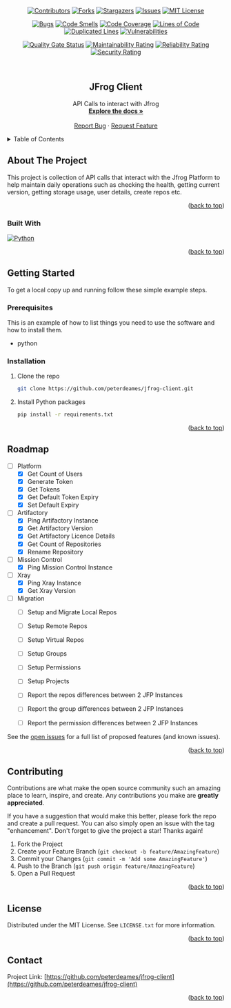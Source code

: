 <a name="readme-top"></a>
<div align="center">

<!-- PROJECT SHIELDS -->
<!--
*** I'm using markdown "reference style" links for readability.
*** Reference links are enclosed in brackets [ ] instead of parentheses ( ).
*** See the bottom of this document for the declaration of the reference variables
*** for contributors-url, forks-url, etc. This is an optional, concise syntax you may use.
*** https://www.markdownguide.org/basic-syntax/#reference-style-links
-->
[![Contributors][contributors-shield]][contributors-url]
[![Forks][forks-shield]][forks-url]
[![Stargazers][stars-shield]][stars-url]
[![Issues][issues-shield]][issues-url]
[![MIT License][license-shield]][license-url]

[![Bugs][bugs-badge]][sonar-url]
[![Code Smells][codesmells-badge]][sonar-url]
[![Code Coverage][coverage-badge]][sonar-url]
[![Lines of Code][loc-badge]][sonar-url]
[![Duplicated Lines][duplicatedlines-badge]][sonar-url]
[![Vulnerabilities][vulnerabilities-badge]][sonar-url]

[![Quality Gate Status][qualitygate-badge]][sonar-url]
[![Maintainability Rating][maintainability-badge]][sonar-url]
[![Reliability Rating][reliability-badge]][sonar-url]
[![Security Rating][security-badge]][sonar-url]


<!-- PROJECT LOGO -->
<br />
<h2 align="center">JFrog Client</h2>

  <p align="center">
    API Calls to interact with Jfrog
    <br />
    <a href="https://github.com/peterdeames/jfrog-client"><strong>Explore the docs »</strong></a>
    <br />
    <br />
    <a href="https://github.com/peterdeames/jfrog-client/issues">Report Bug</a>
    ·
    <a href="https://github.com/peterdeames/jfrog-client/issues">Request Feature</a>
  </p>
</div>



<!-- TABLE OF CONTENTS -->
<details>
  <summary>Table of Contents</summary>
  <ol>
    <li>
      <a href="#about-the-project">About The Project</a>
      <ul>
        <li><a href="#built-with">Built With</a></li>
      </ul>
    </li>
    <li>
      <a href="#getting-started">Getting Started</a>
      <ul>
        <li><a href="#prerequisites">Prerequisites</a></li>
        <li><a href="#installation">Installation</a></li>
      </ul>
    </li>
    <li><a href="#usage">Usage</a></li>
    <li><a href="#roadmap">Roadmap</a></li>
    <li><a href="#contributing">Contributing</a></li>
    <li><a href="#license">License</a></li>
    <li><a href="#contact">Contact</a></li>
    <li><a href="#acknowledgments">Acknowledgments</a></li>
  </ol>
</details>



<!-- ABOUT THE PROJECT -->
## About The Project

This project is collection of API calls that interact with the Jfrog Platform to help maintain daily operations such as checking the health, getting current version, getting storage usage, user details, create repos etc.

<p align="right">(<a href="#readme-top">back to top</a>)</p>



### Built With

[![Python][Python.org]][Python-url]

<p align="right">(<a href="#readme-top">back to top</a>)</p>



<!-- GETTING STARTED -->
## Getting Started


To get a local copy up and running follow these simple example steps.

### Prerequisites

This is an example of how to list things you need to use the software and how to install them.
* python

### Installation

1. Clone the repo
   ```sh
   git clone https://github.com/peterdeames/jfrog-client.git
   ```
2. Install Python packages
   ```sh
   pip install -r requirements.txt
   ```

<p align="right">(<a href="#readme-top">back to top</a>)</p>



<!-- USAGE EXAMPLES -->
<!-- ## Usage

Use this space to show useful examples of how a project can be used. Additional screenshots, code examples and demos work well in this space. You may also link to more resources.

_For more examples, please refer to the [Documentation](https://example.com)_

<p align="right">(<a href="#readme-top">back to top</a>)</p> -->



<!-- ROADMAP -->
## Roadmap

- [ ] Platform
    - [x] Get Count of Users
    - [x] Generate Token
    - [x] Get Tokens
    - [x] Get Default Token Expiry
    - [x] Set Default Expiry
- [ ] Artifactory
    - [x] Ping Artifactory Instance
    - [x] Get Artifactory Version
    - [x] Get Artifactory Licence Details
    - [x] Get Count of Repositories
    - [x] Rename Repository
- [ ] Mission Control
    - [X] Ping Mission Control Instance
- [ ] Xray
    - [x] Ping Xray Instance
    - [x] Get Xray Version
- [ ] Migration
    - [ ] Setup and Migrate Local Repos
    - [ ] Setup Remote Repos
    - [ ] Setup Virtual Repos
    - [ ] Setup Groups
    - [ ] Setup Permissions
    - [ ] Setup Projects
    - [ ] Report the repos differences between 2 JFP Instances
    - [ ] Report the group differences between 2 JFP Instances
    - [ ] Report the permission differences between 2 JFP Instances


See the [open issues](https://github.com/peterdeames/jfrog-client/issues) for a full list of proposed features (and known issues).

<p align="right">(<a href="#readme-top">back to top</a>)</p>



<!-- CONTRIBUTING -->
## Contributing

Contributions are what make the open source community such an amazing place to learn, inspire, and create. Any contributions you make are **greatly appreciated**.

If you have a suggestion that would make this better, please fork the repo and create a pull request. You can also simply open an issue with the tag "enhancement".
Don't forget to give the project a star! Thanks again!

1. Fork the Project
2. Create your Feature Branch (`git checkout -b feature/AmazingFeature`)
3. Commit your Changes (`git commit -m 'Add some AmazingFeature'`)
4. Push to the Branch (`git push origin feature/AmazingFeature`)
5. Open a Pull Request

<p align="right">(<a href="#readme-top">back to top</a>)</p>



<!-- LICENSE -->
## License

Distributed under the MIT License. See `LICENSE.txt` for more information.

<p align="right">(<a href="#readme-top">back to top</a>)</p>



<!-- CONTACT -->
## Contact

Project Link: [https://github.com/peterdeames/jfrog-client](https://github.com/peterdeames/jfrog-client)

<p align="right">(<a href="#readme-top">back to top</a>)</p>



<!-- ACKNOWLEDGMENTS -->
<!-- ## Acknowledgments

* []()
* []()
* []()

<p align="right">(<a href="#readme-top">back to top</a>)</p> -->



<!-- MARKDOWN LINKS & IMAGES -->
<!-- https://www.markdownguide.org/basic-syntax/#reference-style-links -->
[contributors-shield]: https://img.shields.io/github/contributors/peterdeames/jfrog-client.svg?style=for-the-badge
[contributors-url]: https://github.com/peterdeames/jfrog-client/graphs/contributors
[forks-shield]: https://img.shields.io/github/forks/peterdeames/jfrog-client.svg?style=for-the-badge
[forks-url]: https://github.com/peterdeames/jfrog-client/network/members
[stars-shield]: https://img.shields.io/github/stars/peterdeames/jfrog-client.svg?style=for-the-badge
[stars-url]: https://github.com/peterdeames/jfrog-client/stargazers
[issues-shield]: https://img.shields.io/github/issues/peterdeames/jfrog-client.svg?style=for-the-badge
[issues-url]: https://github.com/peterdeames/jfrog-client/issues
[license-shield]: https://img.shields.io/github/license/peterdeames/jfrog-client.svg?style=for-the-badge
[license-url]: https://github.com/peterdeames/jfrog-client/blob/master/LICENSE.txt
[product-screenshot]: images/screenshot.png
[Python.org]: https://img.shields.io/badge/Python-0769AD?style=for-the-badge&logo=python&logoColor=white
[Python-url]: https://www.python.org

[sonar-url]: https://sonarcloud.io/summary/new_code?id=peterdeames_jfrog-client
[bugs-badge]: https://sonarcloud.io/api/project_badges/measure?project=peterdeames_jfrog-client&metric=bugs
[codesmells-badge]: https://sonarcloud.io/api/project_badges/measure?project=peterdeames_jfrog-client&metric=code_smells
[coverage-badge]: https://sonarcloud.io/api/project_badges/measure?project=peterdeames_jfrog-client&metric=coverage
[loc-badge]: https://sonarcloud.io/api/project_badges/measure?project=peterdeames_jfrog-client&metric=ncloc
[duplicatedlines-badge]: https://sonarcloud.io/api/project_badges/measure?project=peterdeames_jfrog-client&metric=duplicated_lines_density
[vulnerabilities-badge]: https://sonarcloud.io/api/project_badges/measure?project=peterdeames_jfrog-client&metric=vulnerabilities

[qualitygate-badge]: https://sonarcloud.io/api/project_badges/measure?project=peterdeames_jfrog-client&metric=alert_status
[maintainability-badge]: https://sonarcloud.io/api/project_badges/measure?project=peterdeames_jfrog-client&metric=sqale_rating
[reliability-badge]: https://sonarcloud.io/api/project_badges/measure?project=peterdeames_jfrog-client&metric=reliability_rating
[security-badge]: https://sonarcloud.io/api/project_badges/measure?project=peterdeames_jfrog-client&metric=security_rating